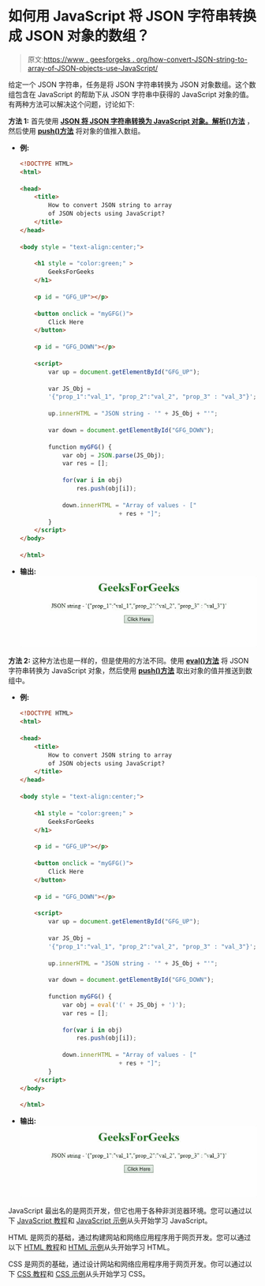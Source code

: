 # 如何用 JavaScript 将 JSON 字符串转换成 JSON 对象的数组？

> 原文:[https://www . geesforgeks . org/how-convert-JSON-string-to-array-of-JSON-objects-use-JavaScript/](https://www.geeksforgeeks.org/how-to-convert-json-string-to-array-of-json-objects-using-javascript/)

给定一个 JSON 字符串，任务是将 JSON 字符串转换为 JSON 对象数组。这个数组包含在 JavaScript 的帮助下从 JSON 字符串中获得的 JavaScript 对象的值。有两种方法可以解决这个问题，讨论如下:

**方法 1:** 首先使用 [**JSON 将 JSON 字符串转换为 JavaScript 对象。解析()方法**](https://www.geeksforgeeks.org/javascript-json-parse-method/) ，然后使用 [**push()方法**](https://www.geeksforgeeks.org/javascript-array-prototype-push-function/) 将对象的值推入数组。

*   **例:**

    ```html
    <!DOCTYPE HTML> 
    <html> 

    <head> 
        <title> 
            How to convert JSON string to array
            of JSON objects using JavaScript?
        </title>
    </head> 

    <body style = "text-align:center;"> 

        <h1 style = "color:green;" > 
            GeeksForGeeks 
        </h1>

        <p id = "GFG_UP"></p>

        <button onclick = "myGFG()">
            Click Here
        </button>

        <p id = "GFG_DOWN"></p>

        <script>
            var up = document.getElementById("GFG_UP");

            var JS_Obj = 
            '{"prop_1":"val_1", "prop_2":"val_2", "prop_3" : "val_3"}';

            up.innerHTML = "JSON string - '" + JS_Obj + "'";

            var down = document.getElementById("GFG_DOWN");

            function myGFG() {
                var obj = JSON.parse(JS_Obj);
                var res = [];

                for(var i in obj)
                    res.push(obj[i]);

                down.innerHTML = "Array of values - ["
                                + res + "]";
            }
        </script> 
    </body> 

    </html>
    ```

*   **输出:**
    ![](img/230c32a3f5a37925e1f438310ee6753f.png)

**方法 2:** 这种方法也是一样的，但是使用的方法不同。使用 [**eval()方法**](https://www.geeksforgeeks.org/javascript-eval-function/) 将 JSON 字符串转换为 JavaScript 对象，然后使用 [**push()方法**](https://www.geeksforgeeks.org/javascript-array-prototype-push-function/) 取出对象的值并推送到数组中。

*   **例:**

    ```html
    <!DOCTYPE HTML> 
    <html> 

    <head> 
        <title> 
            How to convert JSON string to array
            of JSON objects using JavaScript?
        </title>
    </head> 

    <body style = "text-align:center;"> 

        <h1 style = "color:green;" > 
            GeeksForGeeks 
        </h1>

        <p id = "GFG_UP"></p>

        <button onclick = "myGFG()">
            Click Here
        </button>

        <p id = "GFG_DOWN"></p>

        <script>
            var up = document.getElementById("GFG_UP");

            var JS_Obj = 
            '{"prop_1":"val_1", "prop_2":"val_2", "prop_3" : "val_3"}';

            up.innerHTML = "JSON string - '" + JS_Obj + "'";

            var down = document.getElementById("GFG_DOWN");

            function myGFG() {
                var obj = eval('(' + JS_Obj + ')');
                var res = [];

                for(var i in obj)
                    res.push(obj[i]);

                down.innerHTML = "Array of values - ["
                                + res + "]";
            }
        </script> 
    </body> 

    </html>
    ```

*   **输出:**
    ![](img/230c32a3f5a37925e1f438310ee6753f.png)

JavaScript 最出名的是网页开发，但它也用于各种非浏览器环境。您可以通过以下 [JavaScript 教程](https://www.geeksforgeeks.org/javascript-tutorial/)和 [JavaScript 示例](https://www.geeksforgeeks.org/javascript-examples/)从头开始学习 JavaScript。

HTML 是网页的基础，通过构建网站和网络应用程序用于网页开发。您可以通过以下 [HTML 教程](https://www.geeksforgeeks.org/html-tutorials/)和 [HTML 示例](https://www.geeksforgeeks.org/html-examples/)从头开始学习 HTML。

CSS 是网页的基础，通过设计网站和网络应用程序用于网页开发。你可以通过以下 [CSS 教程](https://www.geeksforgeeks.org/css-tutorials/)和 [CSS 示例](https://www.geeksforgeeks.org/css-examples/)从头开始学习 CSS。